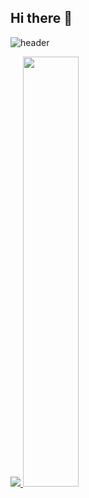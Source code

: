 ## Hi there 👋

![header](https://capsule-render.vercel.app/api?type=waving&color=gradient&height=120&animation=fadeIn&section=footer&text=💽💾💿&fontAlign=70)

<a href="s">
  <img src="https://github-readme-stats.vercel.app/api/top-langs/?username=2eehy&exclude_repo=dkssud8150.github.io&layout=compact&theme=tokyonight" />
</a>
<a href="s">
  <img src="https://github-readme-stats.vercel.app/api?username=2eehy&theme=tokyonight&show_icons=true" width="42%" />
</a>

